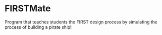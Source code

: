 # FIRSTMate
Program that teaches students the FIRST design process by simulating the process of building a pirate ship!
